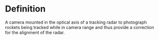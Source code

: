 # Definition

A camera mounted in the optical axis of a tracking radar to photograph
rockets being tracked while in camera range and thus provide a
correction for the alignment of the radar.
